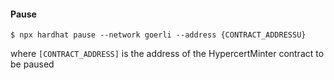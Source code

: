 #### Pause

`$ npx hardhat pause --network goerli --address {CONTRACT_ADDRESSU}`

where `[CONTRACT_ADDRESS]` is the address of the HypercertMinter contract to be paused
